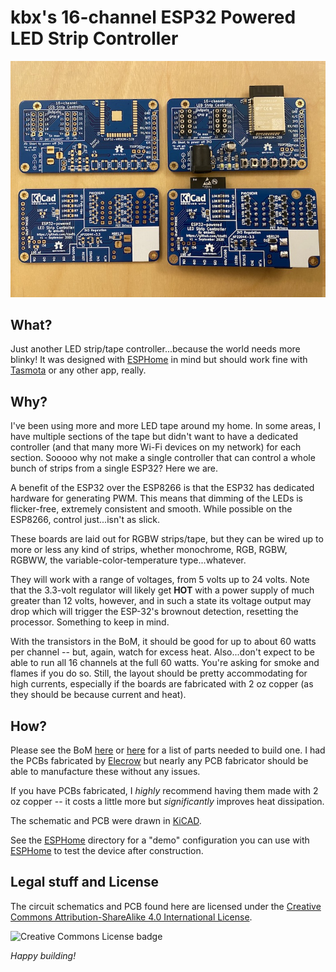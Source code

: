 # kbx's 16-channel ESP32 Powered LED Strip Controller

![kbxLEDController-16ch](images/boards_small.jpg "kbxLEDController-16ch")

## What?

Just another LED strip/tape controller...because the world needs more blinky!
 It was designed with [ESPHome](https://esphome.io) in mind but should work fine
 with [Tasmota](https://tasmota.github.io/docs/) or any other app, really.

## Why?

I've been using more and more LED tape around my home. In some areas, I have
 multiple sections of the tape but didn't want to have a dedicated controller
 (and that many more Wi-Fi devices on my network) for each section. Sooooo why
 not make a single controller that can control a whole bunch of strips from a
 single ESP32? Here we are.

A benefit of the ESP32 over the ESP8266 is that the ESP32 has dedicated hardware
 for generating PWM. This means that dimming of the LEDs is flicker-free,
 extremely consistent and smooth. While possible on the ESP8266, control
 just...isn't as slick.

These boards are laid out for RGBW strips/tape, but they can be wired up to
 more or less any kind of strips, whether monochrome, RGB, RGBW, RGBWW, the
 variable-color-temperature type...whatever.

They will work with a range of voltages, from 5 volts up to 24 volts. Note
 that the 3.3-volt regulator will likely get **HOT** with a power supply
 of much greater than 12 volts, however, and in such a state its voltage
 output may drop which will trigger the ESP-32's brownout detection, resetting
 the processor. Something to keep in mind.

With the transistors in the BoM, it should be good for up to about 60 watts
 per channel -- but, again, watch for excess heat. Also...don't expect to
 be able to run all 16 channels at the full 60 watts. You're asking for smoke
 and flames if you do so. Still, the layout should be pretty accommodating for
 high currents, especially if the boards are fabricated with 2 oz copper (as
 they should be because current and heat).

## How?

Please see the BoM [here](kbxLEDController-16ch.bom.csv) or
 [here](https://octopart.com/bom-tool/OrMoA1no) for a list of parts needed to
 build one. I had the PCBs fabricated by [Elecrow](https://www.elecrow.com) but
 nearly any PCB fabricator should be able to manufacture these without any issues.

If you have PCBs fabricated, I *highly* recommend having them made with 2 oz
 copper -- it costs a little more but *significantly* improves heat dissipation.

The schematic and PCB were drawn in [KiCAD](https://www.kicad-pcb.org).

See the [ESPHome](ESPHome/) directory for a "demo" configuration you can use with
 [ESPHome](https://esphome.io) to test the device after construction.

 ## Legal stuff and License

The circuit schematics and PCB found here are licensed under the
 [Creative Commons Attribution-ShareAlike 4.0 International License](http://creativecommons.org/licenses/by-sa/4.0/).

![Creative Commons License badge](https://i.creativecommons.org/l/by-sa/4.0/88x31.png)

_Happy building!_